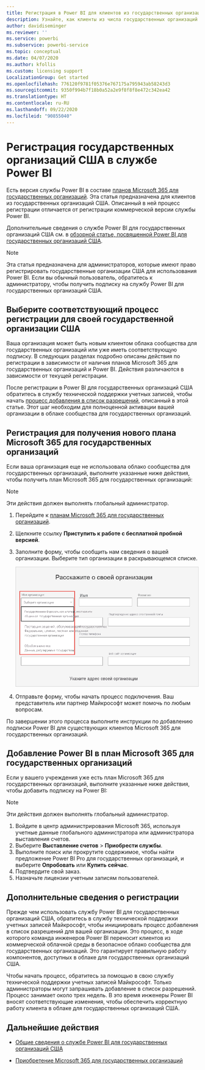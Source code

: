 ```yaml
---
title: Регистрация в Power BI для клиентов из государственных организаций США
description: Узнайте, как клиенты из числа государственных организаций США могут зарегистрироваться для получения Power BI в облаке сообщества для государственных учреждений.
author: davidiseminger
ms.reviewer: ''
ms.service: powerbi
ms.subservice: powerbi-service
ms.topic: conceptual
ms.date: 04/07/2020
ms.author: kfollis
ms.custom: licensing support
LocalizationGroup: Get started
ms.openlocfilehash: 776120f9781f05376e767175a795943ab58243d3
ms.sourcegitcommit: 9350f994b7f18b0a52a2e9f8f8f8e472c342ea42
ms.translationtype: HT
ms.contentlocale: ru-RU
ms.lasthandoff: 09/22/2020
ms.locfileid: "90855040"
---
```

# <a name="enroll-your-us-government-organization-in-the-power-bi-service"></a>Регистрация государственных организаций США в службе Power BI

Есть версия службы Power BI в составе [планов Microsoft 365 для государственных организаций](https://www.microsoft.com/microsoft-365/government/compare-office-365-government-plans?rtc=1). Эта статья предназначена для клиентов из государственных организаций США. Описанный в ней процесс регистрации отличается от регистрации коммерческой версии службы Power BI.

Дополнительные сведения о службе Power BI для государственных организаций США см. в [обзорной статье, посвященной Power BI для государственных организаций США](service-govus-overview.md).

> [!NOTE]
> Эта статья предназначена для администраторов, которые имеют право регистрировать государственные организации США для использования Power BI. Если вы обычный пользователь, обратитесь к администратору, чтобы получить подписку на службу Power BI для государственных организаций США.
> 
> 

## <a name="select-the-right-sign-up-process-for-your-us-government-organization"></a>Выберите соответствующий процесс регистрации для своей государственной организации США

Ваша организация может быть новым клиентом облака сообщества для государственных организаций или уже иметь соответствующую подписку. В следующих разделах подробно описаны действия по регистрации в зависимости от наличия планов Microsoft 365 для государственных организаций и Power BI. Действия различаются в зависимости от текущей регистрации.

После регистрации в Power BI для государственных организаций США обратитесь в службу технической поддержки учетных записей, чтобы начать [процесс добавления в список разрешений](#additional-signup-information), описанный в этой статье. Этот шаг необходим для полноценной активации вашей организации в облаке сообщества для государственных организаций.

## <a name="sign-up-for-a-new-microsoft-365-government-plan"></a>Регистрация для получения нового плана Microsoft 365 для государственных организаций

Если ваша организация еще не использовала облако сообщества для государственных организаций, выполните указанные ниже действия, чтобы получить план Microsoft 365 для государственных организаций:

> [!NOTE]
> Эти действия должен выполнять глобальный администратор.
>

1. Перейдите к [планам Microsoft 365 для государственных организаций](https://products.office.com/government/office-365-web-services-for-government).
2. Щелкните ссылку **Приступить к работе с бесплатной пробной версией**.
3. Заполните форму, чтобы сообщить нам сведения о вашей организации. Выберите тип организации в раскрывающемся списке.

   ![Выбор типа организации при регистрации пробной версии](media/service-govus-signup/gcc-trial-signup.png)

4. Отправьте форму, чтобы начать процесс подключения. Ваш представитель или партнер Майкрософт может помочь по любым вопросам.

По завершении этого процесса выполните инструкции по добавлению подписки Power BI для существующих клиентов Microsoft 365 для государственных организаций.

## <a name="add-power-bi-to-a-microsoft-365-government-plan"></a>Добавление Power BI в план Microsoft 365 для государственных организаций

Если у вашего учреждения уже есть план Microsoft 365 для государственных организаций, выполните указанные ниже действия, чтобы добавить подписку на Power BI:

> [!NOTE]
> Эти действия должен выполнять глобальный администратор.
> 
> 

1. Войдите в центр администрирования Microsoft 365, используя учетные данные глобального администратора или администратора выставления счетов.
2. Выберите **Выставление счетов** > **Приобрести службы**.
4. Выполните поиск или прокрутите содержимое, чтобы найти предложение Power BI Pro для государственных организаций, и выберите **Опробовать** или **Купить сейчас**.
5. Подтвердите свой заказ.
6. Назначьте лицензии учетным записям пользователей.

## <a name="additional-signup-information"></a>Дополнительные сведения о регистрации

Прежде чем использовать службу Power BI для государственных организаций США, обратитесь в службу технической поддержки учетных записей Майкрософт, чтобы инициировать процесс добавления в список разрешений для вашей организации. Это процесс, в ходе которого команда инженеров Power BI переносит клиентов из коммерческой облачной среды в безопасное облако сообщества для государственных организаций. Это гарантирует правильную работу компонентов, доступных в облаке для государственных организаций США. 

Чтобы начать процесс, обратитесь за помощью в свою службу технической поддержки учетных записей Майкрософт. Только администраторы могут запрашивать добавление в список разрешений. Процесс занимает около трех недель. В это время инженеры Power BI вносят соответствующие изменения, чтобы обеспечить корректную работу клиента в облаке для государственных организаций США.


## <a name="next-steps"></a>Дальнейшие действия

* [Общие сведения о службе Power BI для государственных организаций США](service-govus-overview.md)
- [Приобретение Microsoft 365 для государственных организаций](/office365/servicedescriptions/office-365-platform-service-description/office-365-us-government/microsoft-365-government-how-to-buy#how-do-i-buy-microsoft-365-government)